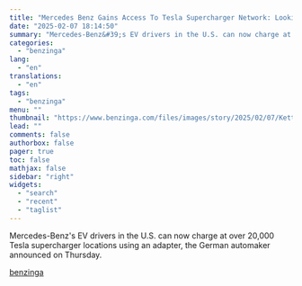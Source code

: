 ```yaml
---
title: "Mercedes Benz Gains Access To Tesla Supercharger Network: Looking To Add 500-1000 Supercharger Stalls A Month In North America, Says EV Giant&#39;s Exec"
date: "2025-02-07 18:14:50"
summary: "Mercedes-Benz&#39;s EV drivers in the U.S. can now charge at over 20,000 Tesla supercharger locations using an adapter, the German automaker announced on Thursday."
categories:
  - "benzinga"
lang:
  - "en"
translations:
  - "en"
tags:
  - "benzinga"
menu: ""
thumbnail: "https://www.benzinga.com/files/images/story/2025/02/07/Kettleman-City--Ca---Jan-29--2022-Many-C.jpeg"
lead: ""
comments: false
authorbox: false
pager: true
toc: false
mathjax: false
sidebar: "right"
widgets:
  - "search"
  - "recent"
  - "taglist"
---
```


Mercedes-Benz's EV drivers in the U.S. can now charge at over 20,000 Tesla supercharger locations using an adapter, the German automaker announced on Thursday.

[benzinga](https://www.benzinga.com/tech/25/02/43554984/mercedes-benz-gains-access-to-tesla-supercharger-network-looking-to-add-500-1000-supercharger-stalls-a-month-in-north-america-says-ev-giants-exec)
